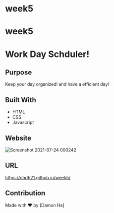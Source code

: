 # week5
# week5
# Work Day Schduler!

## Purpose
Keep your day organized! and have a efficient day!

## Built With
* HTML
* CSS
* Javascript


## Website
![Screenshot 2021-07-24 000242](https://user-images.githubusercontent.com/83087376/126856856-7af4da14-c65d-44bf-a9e1-fdbbe779402a.jpg)

## URL
https://dhdh21.github.io/week5/


## Contribution
Made with ❤️ by [Damon Ha]


